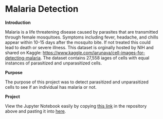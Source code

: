 # Malaria Detection

**Introduction**

Malaria is a life threatening disease caused by parasites that are transmitted through female mosquitoes. Symptoms including fever, headache, and chills appear within 10-15 days after the mosquito bite. If not treated this could lead to death or severe illness. This dataset is orginally hosted by NIH and shared on Kaggle: https://www.kaggle.com/iarunava/cell-images-for-detecting-malaria. The dataset contains 27,558 iages of cells with equal instances of parasitized and unparasitized cells.

**Purpose**

The purpose of this project was to detect parasitized and unparasitized cells to see if an individual has malaria or not.

**Project**

View the Jupyter Notebook easily by copying [this link](https://github.com/pinkdragon1000/Malaria-Detection/blob/master/Malaria%20Detection%20Analysis.ipynb) in the repository above and pasting it into [here](https://nbviewer.jupyter.org/). 
